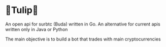 <h1>🌷Tulip🌷</h1>

An open api for surbtc (Buda) written in Go. An alternative for current apis written only in Java or Python

The main objective is to build a bot that trades with main cryptocurrencies
